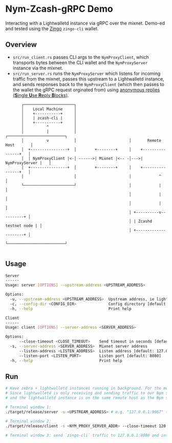 # Nym-Zcash-gRPC Demo

Interacting with a Lightwalletd instance via gRPC over the mixnet. Demo-ed and tested using the [Zingo](https://github.com/zingolabs/zingolib?tab=readme-ov-file#zingo-cli) `zingo-cli` wallet.

## Overview
* `src/run_client.rs` passes CLI args to the `NymProxyClient`, which transports bytes between the CLI wallet and the `NymProxyServer` instance via the mixnet.
* `src/run_server.rs` runs the `NymProxyServer` which listens for incoming traffic from the mixnet, passes this upstream to a Lightwalletd instance, and sends responses back to the `NymProxyClient` (which then passes to the wallet the gRPC request orginated from) using [anonymous replies (**S**ingle **U**se **R**eply **B**locks)](https://nymtech.net/docs/architecture/traffic-flow.html#private-replies-using-surbs).

```                                                                                                                                    
       ┌──────────────────────┐                                                            
       │    Local Machine     │                                                            
       │    +-----------+     │                                                            
       │    | zcash-cli |     │                                                            
       │    +-----------+     │                                                            
       │          ^           │                                                            
       │          |           │                       ┌─────────────────────────┐          
       │          v           │                       │       Remote Host       │          
       │  +----------------+  │        +--------+     │    +----------------+   │          
       │  | NymProxyClient |<-│ ------>| Mixnet |<-- -│--->| NymProxyServer |   │          
       │  +----------------+  │        +--------+     │    +----------------+   │          
       │                      │                       │            ^            │          
       └──────────────────────┘                       │            |            │          
                                                      │            |            │          
                                                      │            |            │          
                                                      │ +----------v----------+ │          
                                                      │ | Zcashd testnet node | │          
                                                      │ +---------------------+ │          
                                                      └─────────────────────────┘                                                                                           
                                                                                           
```

## Usage
```sh
Server
------
Usage: server [OPTIONS] --upstream-address <UPSTREAM_ADDRESS>

Options:
  -u, --upstream-address <UPSTREAM_ADDRESS>  Upstream address, ie lightwalletd address
  -c, --config-dir <CONFIG_DIR>              Config directory [default: /tmp/mixnet-client]
  -h, --help                                 Print help

Client
------
Usage: client [OPTIONS] --server-address <SERVER_ADDRESS>

Options:
      --close-timeout <CLOSE_TIMEOUT>    Send timeout in seconds [default: 10]
  -s, --server-address <SERVER_ADDRESS>  Mixnet server address
      --listen-address <LISTEN_ADDRESS>  Listen address [default: 127.0.0.1]
      --listen-port <LISTEN_PORT>        Listen port [default: 8080]
  -h, --help                             Print help
```

## Run
```sh
# Have zebra + lightwalletd instances running in background. For the moment you cannot run lightwalletd using the TLS certificate, as requests are coming to/from localhost and not the cert address.
# Since lightwalletd is only receiving and sending traffic to our Nym server instance on the same server, this is not too much of an issue for the moment as traffic is encrypted as it moves through the mixnet,
# and the lightwalletd instance is on the same remote host as the Nym server instance.

# Terminal window 1:
./target/release/server -u <UPSTREAM_ADDRESS> # e.g. "127.0.0.1:9067" the default lightwalletd listening address

# Terminal window 2:
./target/release/client -s <NYM_PROXY_SERVER_ADDR> --close-timeout 120

# Terminal window 3: send `zingo-cli` traffic to 127.0.0.1:8080 and interact as per usual
```

